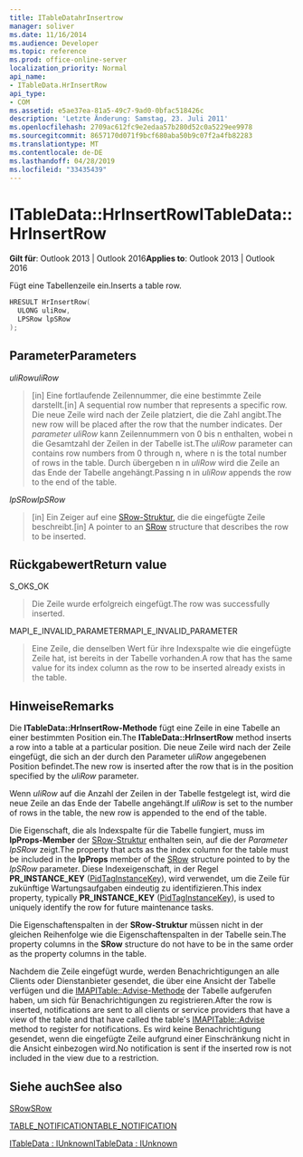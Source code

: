 ```yaml
---
title: ITableDatahrInsertrow
manager: soliver
ms.date: 11/16/2014
ms.audience: Developer
ms.topic: reference
ms.prod: office-online-server
localization_priority: Normal
api_name:
- ITableData.HrInsertRow
api_type:
- COM
ms.assetid: e5ae37ea-81a5-49c7-9ad0-0bfac518426c
description: 'Letzte Änderung: Samstag, 23. Juli 2011'
ms.openlocfilehash: 2709ac612fc9e2edaa57b280d52c0a5229ee9978
ms.sourcegitcommit: 8657170d071f9bcf680aba50b9c07f2a4fb82283
ms.translationtype: MT
ms.contentlocale: de-DE
ms.lasthandoff: 04/28/2019
ms.locfileid: "33435439"
---
```

# <a name="itabledatahrinsertrow"></a><span data-ttu-id="edb48-103">ITableData::HrInsertRow</span><span class="sxs-lookup"><span data-stu-id="edb48-103">ITableData::HrInsertRow</span></span>

  
  
<span data-ttu-id="edb48-104">**Gilt für**: Outlook 2013 | Outlook 2016</span><span class="sxs-lookup"><span data-stu-id="edb48-104">**Applies to**: Outlook 2013 | Outlook 2016</span></span> 
  
<span data-ttu-id="edb48-105">Fügt eine Tabellenzeile ein.</span><span class="sxs-lookup"><span data-stu-id="edb48-105">Inserts a table row.</span></span> 
  
```cpp
HRESULT HrInsertRow(
  ULONG uliRow,
  LPSRow lpSRow
);
```

## <a name="parameters"></a><span data-ttu-id="edb48-106">Parameter</span><span class="sxs-lookup"><span data-stu-id="edb48-106">Parameters</span></span>

 <span data-ttu-id="edb48-107">_uliRow_</span><span class="sxs-lookup"><span data-stu-id="edb48-107">_uliRow_</span></span>
  
> <span data-ttu-id="edb48-108">[in] Eine fortlaufende Zeilennummer, die eine bestimmte Zeile darstellt.</span><span class="sxs-lookup"><span data-stu-id="edb48-108">[in] A sequential row number that represents a specific row.</span></span> <span data-ttu-id="edb48-109">Die neue Zeile wird nach der Zeile platziert, die die Zahl angibt.</span><span class="sxs-lookup"><span data-stu-id="edb48-109">The new row will be placed after the row that the number indicates.</span></span> <span data-ttu-id="edb48-110">Der  _parameter uliRow_ kann Zeilennummern von 0 bis n enthalten, wobei n die Gesamtzahl der Zeilen in der Tabelle ist.</span><span class="sxs-lookup"><span data-stu-id="edb48-110">The  _uliRow_ parameter can contains row numbers from 0 through n, where n is the total number of rows in the table.</span></span> <span data-ttu-id="edb48-111">Durch übergeben n in  _uliRow_ wird die Zeile an das Ende der Tabelle angehängt.</span><span class="sxs-lookup"><span data-stu-id="edb48-111">Passing n in  _uliRow_ appends the row to the end of the table.</span></span> 
    
 <span data-ttu-id="edb48-112">_lpSRow_</span><span class="sxs-lookup"><span data-stu-id="edb48-112">_lpSRow_</span></span>
  
> <span data-ttu-id="edb48-113">[in] Ein Zeiger auf eine [SRow-Struktur,](srow.md) die die eingefügte Zeile beschreibt.</span><span class="sxs-lookup"><span data-stu-id="edb48-113">[in] A pointer to an [SRow](srow.md) structure that describes the row to be inserted.</span></span> 
    
## <a name="return-value"></a><span data-ttu-id="edb48-114">Rückgabewert</span><span class="sxs-lookup"><span data-stu-id="edb48-114">Return value</span></span>

<span data-ttu-id="edb48-115">S_OK</span><span class="sxs-lookup"><span data-stu-id="edb48-115">S_OK</span></span> 
  
> <span data-ttu-id="edb48-116">Die Zeile wurde erfolgreich eingefügt.</span><span class="sxs-lookup"><span data-stu-id="edb48-116">The row was successfully inserted.</span></span>
    
<span data-ttu-id="edb48-117">MAPI_E_INVALID_PARAMETER</span><span class="sxs-lookup"><span data-stu-id="edb48-117">MAPI_E_INVALID_PARAMETER</span></span> 
  
> <span data-ttu-id="edb48-118">Eine Zeile, die denselben Wert für ihre Indexspalte wie die eingefügte Zeile hat, ist bereits in der Tabelle vorhanden.</span><span class="sxs-lookup"><span data-stu-id="edb48-118">A row that has the same value for its index column as the row to be inserted already exists in the table.</span></span>
    
## <a name="remarks"></a><span data-ttu-id="edb48-119">Hinweise</span><span class="sxs-lookup"><span data-stu-id="edb48-119">Remarks</span></span>

<span data-ttu-id="edb48-120">Die **ITableData::HrInsertRow-Methode** fügt eine Zeile in eine Tabelle an einer bestimmten Position ein.</span><span class="sxs-lookup"><span data-stu-id="edb48-120">The **ITableData::HrInsertRow** method inserts a row into a table at a particular position.</span></span> <span data-ttu-id="edb48-121">Die neue Zeile wird nach der Zeile eingefügt, die sich an der durch den Parameter  _uliRow_ angegebenen Position befindet.</span><span class="sxs-lookup"><span data-stu-id="edb48-121">The new row is inserted after the row that is in the position specified by the  _uliRow_ parameter.</span></span> 
  
<span data-ttu-id="edb48-122">Wenn  _uliRow_ auf die Anzahl der Zeilen in der Tabelle festgelegt ist, wird die neue Zeile an das Ende der Tabelle angehängt.</span><span class="sxs-lookup"><span data-stu-id="edb48-122">If  _uliRow_ is set to the number of rows in the table, the new row is appended to the end of the table.</span></span> 
  
<span data-ttu-id="edb48-123">Die Eigenschaft, die als Indexspalte für die Tabelle fungiert, muss im **lpProps-Member** der [SRow-Struktur](srow.md) enthalten sein, auf die der  _Parameter lpSRow_ zeigt.</span><span class="sxs-lookup"><span data-stu-id="edb48-123">The property that acts as the index column for the table must be included in the **lpProps** member of the [SRow](srow.md) structure pointed to by the  _lpSRow_ parameter.</span></span> <span data-ttu-id="edb48-124">Diese Indexeigenschaft, in der Regel **PR_INSTANCE_KEY** ([PidTagInstanceKey](pidtaginstancekey-canonical-property.md)), wird verwendet, um die Zeile für zukünftige Wartungsaufgaben eindeutig zu identifizieren.</span><span class="sxs-lookup"><span data-stu-id="edb48-124">This index property, typically **PR_INSTANCE_KEY** ([PidTagInstanceKey](pidtaginstancekey-canonical-property.md)), is used to uniquely identify the row for future maintenance tasks.</span></span>
  
<span data-ttu-id="edb48-125">Die Eigenschaftenspalten in der **SRow-Struktur** müssen nicht in der gleichen Reihenfolge wie die Eigenschaftenspalten in der Tabelle sein.</span><span class="sxs-lookup"><span data-stu-id="edb48-125">The property columns in the **SRow** structure do not have to be in the same order as the property columns in the table.</span></span> 
  
<span data-ttu-id="edb48-126">Nachdem die Zeile eingefügt wurde, werden Benachrichtigungen an alle Clients oder Dienstanbieter gesendet, die über eine Ansicht der Tabelle verfügen und die [IMAPITable::Advise-Methode](imapitable-advise.md) der Tabelle aufgerufen haben, um sich für Benachrichtigungen zu registrieren.</span><span class="sxs-lookup"><span data-stu-id="edb48-126">After the row is inserted, notifications are sent to all clients or service providers that have a view of the table and that have called the table's [IMAPITable::Advise](imapitable-advise.md) method to register for notifications.</span></span> <span data-ttu-id="edb48-127">Es wird keine Benachrichtigung gesendet, wenn die eingefügte Zeile aufgrund einer Einschränkung nicht in die Ansicht einbezogen wird.</span><span class="sxs-lookup"><span data-stu-id="edb48-127">No notification is sent if the inserted row is not included in the view due to a restriction.</span></span> 
  
## <a name="see-also"></a><span data-ttu-id="edb48-128">Siehe auch</span><span class="sxs-lookup"><span data-stu-id="edb48-128">See also</span></span>



[<span data-ttu-id="edb48-129">SRow</span><span class="sxs-lookup"><span data-stu-id="edb48-129">SRow</span></span>](srow.md)
  
[<span data-ttu-id="edb48-130">TABLE_NOTIFICATION</span><span class="sxs-lookup"><span data-stu-id="edb48-130">TABLE_NOTIFICATION</span></span>](table_notification.md)
  
[<span data-ttu-id="edb48-131">ITableData : IUnknown</span><span class="sxs-lookup"><span data-stu-id="edb48-131">ITableData : IUnknown</span></span>](itabledataiunknown.md)

